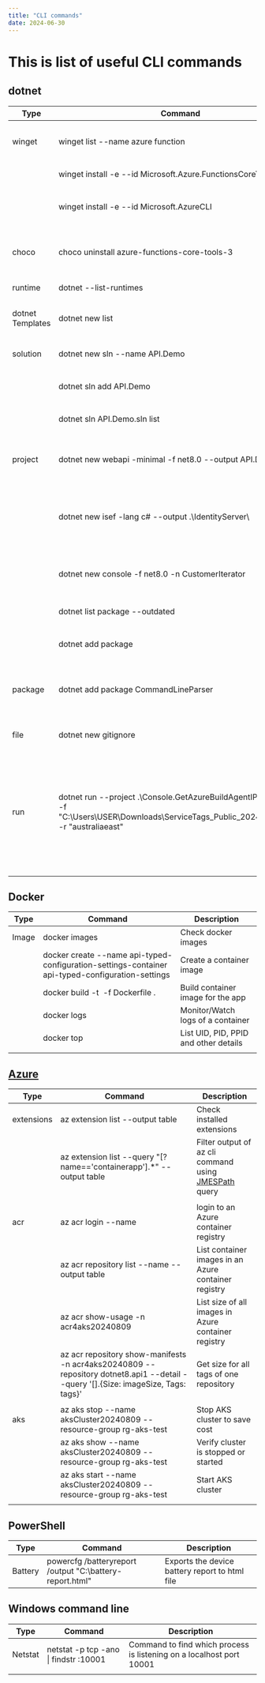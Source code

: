 ```yaml
---
title: "CLI commands"
date: 2024-06-30
---
```


# This is list of useful CLI commands

## dotnet

| Type          | Command     | Description |
| ------------- | ----------- | ----------- |
| winget | winget list --name azure function                         | List packages filtered by name   |
|        | winget install -e \-\-id Microsoft.Azure.FunctionsCoreTools | Install package                  |
|        | winget install -e \-\-id Microsoft.AzureCLI                 | Install Azure CLI latest version |
| | | |
| choco | choco uninstall azure-functions-core-tools-3 | Uninstall package using choco |
| | | |
| runtime | dotnet \-\-list-runtimes | List .net runtimes |
| | | |
| dotnet Templates | dotnet new list | List all dotnet cli templates |
| | | |
| solution | dotnet new sln \-\-name API.Demo | Create a new solution file  |
|          | dotnet sln add API.Demo        | Add project to the solution |
|          | dotnet sln API.Demo.sln list   | List projects in a sln file |
| | | |
| project | dotnet new webapi -minimal -f net8.0 \-\-output API.Demo | Create new dotnet webapi project                                    |
|         | dotnet new isef -lang c# \-\-output .\IdentityServer\    | Create new project for dotnet identity server with entity framework |
|         | dotnet new console -f net8.0 -n CustomerIterator       | Create dotnet console application                                   |
|         | dotnet list package \-\-outdated                         | List outdated packages                                              |
|         | dotnet add package <package names separated by space>  | Update outdated packages                                            |
| | | |
| package | dotnet add package CommandLineParser | Install a nuget package using dotnet CLI |
| | | |
| file | dotnet new gitignore | Add gitignore file |
| run | dotnet run \-\-project .\Console.GetAzureBuildAgentIPs.csproj \-\- -f "C:\\Users\\USER\\Downloads\\ServiceTags_Public_20240805.json" -r "australiaeast" | Run console application passing arguments. Notice '\-\-' separating the arguments for the console application |
| | | |


## Docker

| Type | Command | Description |
| - | - | - |
| Image | docker images                                                                                    | Check docker images                    |
|       | docker create \-\-name api-typed-configuration-settings-container api-typed-configuration-settings | Create a container image               |
|       | docker build -t <image tag> -f Dockerfile .                                                      | Build container image for the app      |
|       | docker logs <container-id>                                                                       | Monitor/Watch logs of a container      |
|       | docker top <container name>                                                                      | List UID, PID, PPID and other details  |
| | | |


## [Azure](https://learn.microsoft.com/en-us/cli/azure/reference-index?view=azure-cli-latest)

| Type | Command | Description |
| - | - | - |
| extensions | az extension list \-\-output table                                     | Check installed extensions                                                                 |
|            | az extension list \-\-query "[?name=='containerapp'].*" \-\-output table | Filter output of az cli command using [JMESPath](https://jmespath.org/tutorial.html) query |
| | | |
| acr | az acr login \-\-name <registry-name>                                                                                               | login to an Azure container registry                 |
|     | az acr repository list \-\-name <registry-name> \-\-output table                                                                      | List container images in an Azure container registry |
|     | az acr show-usage -n acr4aks20240809                                                                                              | List size of all images in Azure container registry  |
|     | az acr repository show-manifests -n acr4aks20240809 \-\-repository dotnet8.api1 \-\-detail \-\-query '[].{Size: imageSize, Tags: tags}' | Get size for all tags of one repository |
| | | |
| aks | az aks stop \-\-name aksCluster20240809 \-\-resource-group rg-aks-test  | Stop AKS cluster to save cost        |
|     | az aks show \-\-name aksCluster20240809 \-\-resource-group rg-aks-test  | Verify cluster is stopped or started |
|     | az aks start \-\-name aksCluster20240809 \-\-resource-group rg-aks-test | Start AKS cluster                    |
| | | |


## PowerShell

| Type | Command | Description |
| - | - | - |
| Battery | powercfg /batteryreport /output "C:\battery-report.html" | Exports the device battery report to html file |


## Windows command line

| Type | Command | Description |
| - | - | - |
| Netstat | netstat -p tcp -ano \| findstr :10001 | Command to find which process is listening on a localhost port 10001 |
| | | |